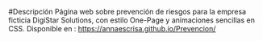 #Descripción
Página web sobre prevención de riesgos para la empresa ficticia DigiStar Solutions,  con estilo One-Page y animaciones sencillas en CSS.
Disponible en : https://annaescrisa.github.io/Prevencion/
